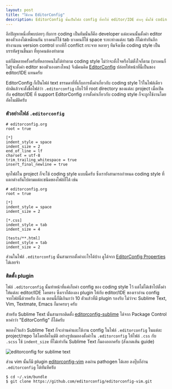 ```yaml
---
layout: post
title: "ใช้งาน EditorConfig"
description: EditorConfig นั้นเป็นไฟล์ config ที่ทำให้ editor/IDE ต่างๆ นั้นใช้ coding style แบบเดียวกันได้ (เช่นการใช้ tab หรือ space) ถ้าทั้งทีมใช้ coding style แบบเดียวกันก็ช่วยให้ code เป็นระเบียบดีและลด conflict ได้ครับ
---
```


อีกปัญหาหนึ่งที่พบบ่อยๆ กับการ coding เป็นทีมนั่นก็คือ developer แต่ละคนนั้นตั้งค่า editor ของตัวเองไม่เหมือนกัน บางคนก็ใช้ tab บางคนก็ใช้ space ระยะห่างแต่ละ tab ก็ไม่เท่ากันอีก ทำงานบน version control บางทีก็ conflict กระจาย หลายๆ ทีมจึงเซ็ต coding style เป็นบรรทัดฐานขึ้นมา ที่ทุกคนต้องทำตาม

แต่ก็มีหลายครั้งครับที่หลายคนไม่ได้ทำตาม coding style ไม่ว่าจะตั้งใจหรือไม่ตั้งใจก็ตาม (บางคนก็ไม่รู้จะตั้งค่า editor ของตัวเองตรงไหน) จึงมีคนคิด [EditorConfig](http://editorconfig.org/) ปล่อยให้หน้าที่นี้เป็นของ editor/IDE แทนครับ

EditorConfig ก็เป็นไฟล์​ text ธรรมดาที่ที่เก็บการตั้งค่าเกี่ยวกับ coding style ไว้ในไฟล์เดียว ปกติแล้วจะตั้งชื่อไฟล์ว่า `.editorconfig` เก็บไว้ที่ root directory ของแต่ละ project เมื่อเปิดกับ editor/IDE ที่ support EditorConfig การตั้งค่าเกี่ยวกับ coding style ก็จะถูกใช้งานโดยอัตโนมัติครับ

### ตัวอย่างไฟล์ `.editorconfig`

<pre class="language-bash"><code># editorconfig.org
root = true

[*]
indent_style = space
indent_size = 2
end_of_line = lf
charset = utf-8
trim_trailing_whitespace = true
insert_final_newline = true</code></pre>

ทุกไฟล์ใน project ก็จะใช้ coding style แบบนี้ครับ ซึ่งเรายังสามารถกำหนด coding style ที่แตกต่างกันไปตามแต่ละชนิดของไฟล์ก็ได้ เช่น

<pre class="language-bash"><code># editorconfig.org
root = true

[*]
indent_style = space
indent_size = 2

[*.css]
indent_style = tab
indent_size = 4

[tests/**.html]
indent_style = tab
indent_size = 2</code></pre>

ส่วนในไฟล์ `.editorconfig` นั้นสามารถตั้งค่าอะไรได้บ้าง ดูได้จาก [EditorConfig Properties](https://github.com/editorconfig/editorconfig/wiki/EditorConfig-Properties) ได้เลยจ้า

### ติดตั้ง plugin

ไฟล์ `.editorconfig` นั้นทำหน้าที่แค่เก็บค่า config ของ coding style ไว้ แต่ไม่ได้เข้าไปตั้งค่าให้แต่ละ editor/IDE โดยตรง ซึ่งเราก็ต้องลง plugin ให้กับ editor/IDE ของเราอ่าน config จากไฟล์นี้ด้วยครับ ถึง ณ ตอนนี้ก็มีเกินกว่า 10 ตัวแล้วที่มี plugin รองรับ ไม่ว่าจะ Sublime Text, Vim, Textmate, Emacs ก็มาครบๆ ครับ

สำหรับ Sublime Text นั้นสามารถติดตั้ง [editorconfig-sublime](https://github.com/sindresorhus/editorconfig-sublime) ได้จาก Package Control หาคำว่า "EditorConfig" ก็ได้ครับ

พอลงไว้แล้ว Sublime Text ก็จะอ่านค่าและใช้งาน config ในไฟล์ `.editorconfig` ในแต่ละ project/repo ได้โดยอัตโนมัติ อย่างรูปผมลองตั้งค่าใน `.editorconfig` ให้ไฟล์ `.css` กับ `.scss` ใช้ `indent_size` ที่ไม่เท่ากัน Sublime Text ก็มองออกครับ (สังเกตเส้น guide)

![editorconfig for sublime text](http://farm4.staticflickr.com/3833/9797239403_d6949b2514_o.png)

ส่วน vim นั้นก็มี plugin [editorconfig-vim](https://github.com/editorconfig/editorconfig-vim) ลงผ่าน pathogen ได้เลย ลงปุ๊บก็อ่าน `.editorconfig` ได้ทันทีครับ

<pre class="language-bash"><code>$ cd ~/.vim/bundle
$ git clone https://github.com/editorconfig/editorconfig-vim.git</code></pre>
